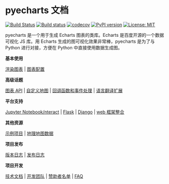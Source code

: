 # pyecharts 文档

[![Build Status](https://travis-ci.org/pyecharts/pyecharts.svg?branch=master)](https://travis-ci.org/pyecharts/pyecharts) [![Build status](https://ci.appveyor.com/api/projects/status/81cbsfjpfryv1cl8?svg=true)](https://ci.appveyor.com/project/chenjiandongx/pyecharts) [![codecov](https://codecov.io/gh/pyecharts/pyecharts/branch/master/graph/badge.svg)](https://codecov.io/gh/pyecharts/pyecharts) [![PyPI version](https://badge.fury.io/py/pyecharts.svg)](https://badge.fury.io/py/pyecharts) [![License: MIT](https://img.shields.io/badge/License-MIT-green.svg)](https://opensource.org/licenses/MIT)


pyecharts 是一个用于生成 Echarts 图表的类库。Echarts 是百度开源的一个数据可视化 JS 库。用 Echarts 生成的图可视化效果非常棒，pyecharts 是为了与 Python 进行对接，方便在 Python 中直接使用数据生成图。

**基本使用**

[渲染图表](zh-cn/prepare) | [图表配置](zh-cn/charts)

**高级话题**

[图表 API](zh-cn/api) | [自定义地图](zh-cn/customize_map) | [回调函数和事件处理](zh-cn/advanced) | [语言翻译扩展](zh-cn/translator)

**平台支持**

[Jupyter Notebook/nteract](zh-cn/jupyter_notebook) | [Flask](zh-cn/flask) | [Django](zh-cn/django) |  [web 框架整合](zh-cn/web_integration)

**其他资源**

[示例项目](https://github.com/pyecharts/pyecharts-users-cases) | [地理地图数据](zh-cn/datasets)

**项目发布**

[版本日志](zh-cn/changelog) | [发布日志](zh-cn/release-note/)

**项目开发**

[技术文档](zh-cn/technical) |  [开发团队](zh-cn/team) | [赞助者名单](zh-cn/donors)  | [FAQ](zh-cn/faq)

